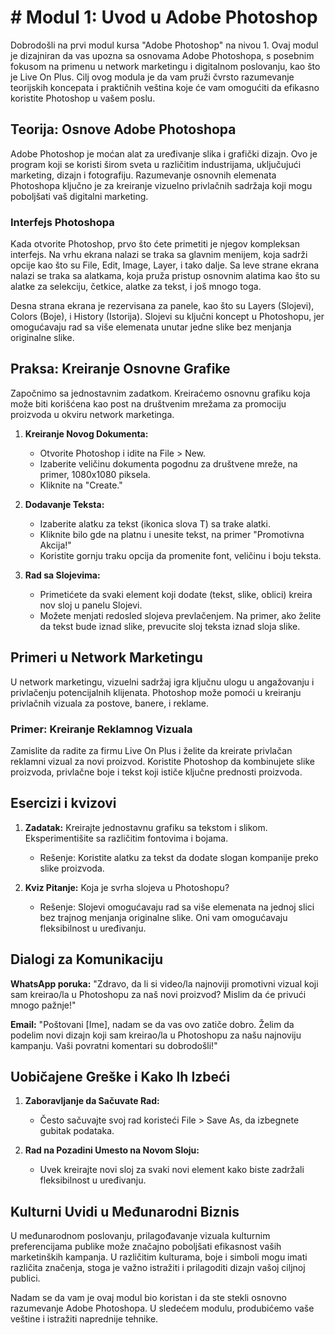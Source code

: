 # # Modul 1: Uvod u Adobe Photoshop

Dobrodošli na prvi modul kursa "Adobe Photoshop" na nivou 1. Ovaj modul je dizajniran da vas upozna sa osnovama Adobe Photoshopa, s posebnim fokusom na primenu u network marketingu i digitalnom poslovanju, kao što je Live On Plus. Cilj ovog modula je da vam pruži čvrsto razumevanje teorijskih koncepata i praktičnih veština koje će vam omogućiti da efikasno koristite Photoshop u vašem poslu.

## Teorija: Osnove Adobe Photoshopa

Adobe Photoshop je moćan alat za uređivanje slika i grafički dizajn. Ovo je program koji se koristi širom sveta u različitim industrijama, uključujući marketing, dizajn i fotografiju. Razumevanje osnovnih elemenata Photoshopa ključno je za kreiranje vizuelno privlačnih sadržaja koji mogu poboljšati vaš digitalni marketing.

### Interfejs Photoshopa

Kada otvorite Photoshop, prvo što ćete primetiti je njegov kompleksan interfejs. Na vrhu ekrana nalazi se traka sa glavnim menijem, koja sadrži opcije kao što su File, Edit, Image, Layer, i tako dalje. Sa leve strane ekrana nalazi se traka sa alatkama, koja pruža pristup osnovnim alatima kao što su alatke za selekciju, četkice, alatke za tekst, i još mnogo toga.

Desna strana ekrana je rezervisana za panele, kao što su Layers (Slojevi), Colors (Boje), i History (Istorija). Slojevi su ključni koncept u Photoshopu, jer omogućavaju rad sa više elemenata unutar jedne slike bez menjanja originalne slike.

## Praksa: Kreiranje Osnovne Grafike

Započnimo sa jednostavnim zadatkom. Kreiraćemo osnovnu grafiku koja može biti korišćena kao post na društvenim mrežama za promociju proizvoda u okviru network marketinga.

1. **Kreiranje Novog Dokumenta:** 
   - Otvorite Photoshop i idite na File > New. 
   - Izaberite veličinu dokumenta pogodnu za društvene mreže, na primer, 1080x1080 piksela.
   - Kliknite na "Create."

2. **Dodavanje Teksta:**
   - Izaberite alatku za tekst (ikonica slova T) sa trake alatki.
   - Kliknite bilo gde na platnu i unesite tekst, na primer "Promotivna Akcija!"
   - Koristite gornju traku opcija da promenite font, veličinu i boju teksta.

3. **Rad sa Slojevima:**
   - Primetićete da svaki element koji dodate (tekst, slike, oblici) kreira nov sloj u panelu Slojevi.
   - Možete menjati redosled slojeva prevlačenjem. Na primer, ako želite da tekst bude iznad slike, prevucite sloj teksta iznad sloja slike.

## Primeri u Network Marketingu

U network marketingu, vizuelni sadržaj igra ključnu ulogu u angažovanju i privlačenju potencijalnih klijenata. Photoshop može pomoći u kreiranju privlačnih vizuala za postove, banere, i reklame.

### Primer: Kreiranje Reklamnog Vizuala

Zamislite da radite za firmu Live On Plus i želite da kreirate privlačan reklamni vizual za novi proizvod. Koristite Photoshop da kombinujete slike proizvoda, privlačne boje i tekst koji ističe ključne prednosti proizvoda.

## Esercizi i kvizovi

1. **Zadatak:** Kreirajte jednostavnu grafiku sa tekstom i slikom. Eksperimentišite sa različitim fontovima i bojama.
   - Rešenje: Koristite alatku za tekst da dodate slogan kompanije preko slike proizvoda.

2. **Kviz Pitanje:** Koja je svrha slojeva u Photoshopu?
   - Rešenje: Slojevi omogućavaju rad sa više elemenata na jednoj slici bez trajnog menjanja originalne slike. Oni vam omogućavaju fleksibilnost u uređivanju.

## Dialogi za Komunikaciju

**WhatsApp poruka:**
"Zdravo, da li si video/la najnoviji promotivni vizual koji sam kreirao/la u Photoshopu za naš novi proizvod? Mislim da će privući mnogo pažnje!"

**Email:**
"Poštovani [Ime], nadam se da vas ovo zatiče dobro. Želim da podelim novi dizajn koji sam kreirao/la u Photoshopu za našu najnoviju kampanju. Vaši povratni komentari su dobrodošli!"

## Uobičajene Greške i Kako Ih Izbeći

1. **Zaboravljanje da Sačuvate Rad:** 
   - Često sačuvajte svoj rad koristeći File > Save As, da izbegnete gubitak podataka.

2. **Rad na Pozadini Umesto na Novom Sloju:**
   - Uvek kreirajte novi sloj za svaki novi element kako biste zadržali fleksibilnost u uređivanju.

## Kulturni Uvidi u Međunarodni Biznis

U međunarodnom poslovanju, prilagođavanje vizuala kulturnim preferencijama publike može značajno poboljšati efikasnost vaših marketinških kampanja. U različitim kulturama, boje i simboli mogu imati različita značenja, stoga je važno istražiti i prilagoditi dizajn vašoj ciljnoj publici.

Nadam se da vam je ovaj modul bio koristan i da ste stekli osnovno razumevanje Adobe Photoshopa. U sledećem modulu, produbićemo vaše veštine i istražiti naprednije tehnike.